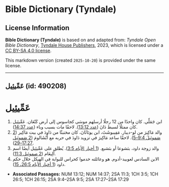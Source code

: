 # Bible Dictionary (Tyndale)

## License Information

**Bible Dictionary (Tyndale)** is based on and adapted from: _Tyndale Open Bible Dictionary_, [Tyndale House Publishers](https://tyndaleopenresources.com/), 2023, which is licensed under a [CC BY-SA 4.0 license](https://creativecommons.org/licenses/by-sa/4.0/legalcode.en).

This markdown version (created `2025-10-20`) is provided under the same license.



--------------------------------

## عَمِّيئِيل (id: 490208)

عَمِّيئِيل
==========

1. ابن جَمَلِّي. كان واحدًا من 12 رجلًا أرسلهم موسَى كجاسوس إلى أرض كَنْعَان. عَمِّيئِيل كان ممثلًا لسبط دَانَ ([عدد 13:12](https://ref.ly/Num13:12)). لاحقًا مات بسبب وباء ([عدد 14:37](https://ref.ly/Num14:37)).
2. والد مَاكِيرَ من لو\-ديبار. مَفِيبوشَثَ، ابن يونَاثَانَ، كان مختبئًا من دَاودَ في بيت مَاكِير ([2 صَموئِيلَ 9:4–5](https://ref.ly/2Sam9:4-2Sam9:5)). لاحقًا ساعد مَاكِيرَ في تزويد دَاودَ في حربه مع أَبْشَالومَ ([2 صَموئِيل 17:27–29](https://ref.ly/2Sam17:27-2Sam17:29)).
3. والد زوجة داود، بثشوعا أو بثشبع. ([1 أخبار الأيام 3:5](https://ref.ly/1Chr3:5)). يُطلق على عَمِّيئِيل أيضًا اسم أَلِيعَام ([2 صموئيل 11:3](https://ref.ly/2Sam11:3)).
4. الابن السادس لعوبيد\-أدوم. هو وعائلته خدموا كحراس للبوابة في الهيكل خلال حكم داود ([1 أخبار الأيام 26:5، 15](https://ref.ly/1Chr26:5,1Chr26:15)).

* **Associated Passages:** NUM 13:12; NUM 14:37; 2SA 11:3; 1CH 3:5; 1CH 26:5; 1CH 26:15; 2SA 9:4–2SA 9:5; 2SA 17:27–2SA 17:29

